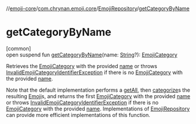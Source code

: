 //[emoji-core](../../../index.md)/[com.chrynan.emoji.core](../index.md)/[EmojiRepository](index.md)/[getCategoryByName](get-category-by-name.md)

# getCategoryByName

[common]\
open suspend fun [getCategoryByName](get-category-by-name.md)(name: [String](https://kotlinlang.org/api/latest/jvm/stdlib/kotlin/-string/index.html)?): [EmojiCategory](../-emoji-category/index.md)

Retrieves the [EmojiCategory](../-emoji-category/index.md) with the provided [name](get-category-by-name.md) or throws [InvalidEmojiCategoryIdentifierException](../-invalid-emoji-category-identifier-exception/index.md) if there is no [EmojiCategory](../-emoji-category/index.md) with the provided [name](get-category-by-name.md).

Note that the default implementation performs a [getAll](get-all.md), then [categorize](../categorize.md)s the resulting [Emoji](../-emoji/index.md)s, and returns the first [EmojiCategory](../-emoji-category/index.md) with the provided [name](get-category-by-name.md) or throws [InvalidEmojiCategoryIdentifierException](../-invalid-emoji-category-identifier-exception/index.md) if there is no [EmojiCategory](../-emoji-category/index.md) with the provided [name](get-category-by-name.md). Implementations of [EmojiRepository](index.md) can provide more efficient implementations of this function.
